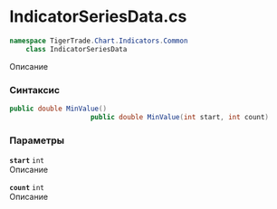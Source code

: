 
# IndicatorSeriesData.cs
```csharp
namespace TigerTrade.Chart.Indicators.Common  
    class IndicatorSeriesData
```

Описание

### Синтаксис
```csharp
public double MinValue()
                    public double MinValue(int start, int count)
```

### Параметры
**`start`** `int`  
 Описание  
  
**`count`** `int`  
 Описание  
  

                    
                    